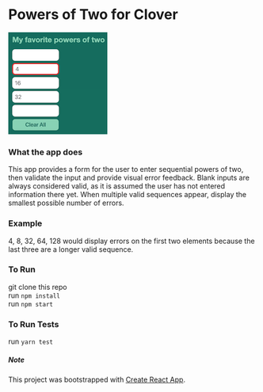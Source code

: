 # Powers of Two for Clover


!["Powers Of Two App"][logo]

[logo]: https://github.com/avastjohn/powers-of-two/raw/master/src/powers-of-two.png "Powers of Two App"

### What the app does
This app provides a form for the user to enter sequential powers of two, then validate the input and provide visual error feedback. Blank inputs are always considered valid, as it is assumed the user has not entered information there yet. When multiple valid sequences appear, display the smallest possible number of errors.

### Example
4, 8, 32, 64, 128 would display errors on the first two elements because the last three are a longer valid sequence.

### To Run
git clone this repo  
run `npm install`  
run `npm start`

### To Run Tests
run `yarn test`


##### Note

This project was bootstrapped with [Create React App](https://github.com/facebookincubator/create-react-app).

